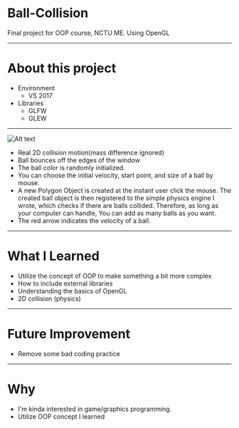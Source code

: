 # Ball-Collision
Final project for OOP course, NCTU ME.
Using OpenGL
******
# About this project
  
- Environment
     - VS 2017
- Libraries
     - GLFW
     - GLEW

******


![Alt text](https://github.com/Sciencethebird/Collision/blob/master/collision_demo_1.PNG)
- Real 2D collision motion(mass difference ignored)
- Ball bounces off the edges of the window
- The ball color is randomly initialized.
- You can choose the initial velocity, start point, and size of a ball by mouse.
- A new Polygon Object is created at the instant user click the mouse. The created ball object is then registered to the simple physics engine I wrote, which checks if there are balls collided. Therefore, as long as your computer can handle, You can add as many balls as you want.
- The red arrow indicates the velocity of a ball.

****
# What I Learned 
- Utilize the concept of OOP to make something a bit more complex
- How to include external libraries
- Understanding the basics of OpenGL
- 2D collision (physics)

****
# Future Improvement
- Remove some bad coding practice
****
# Why
- I'm kinda interested in game/graphics programming. 
- Utilize OOP concept I learned
